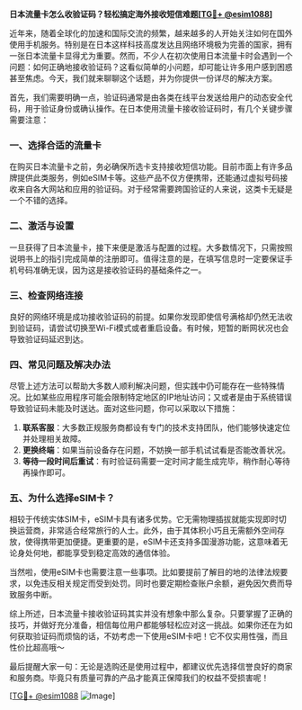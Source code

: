 **日本流量卡怎么收验证码？轻松搞定海外接收短信难题[[TG💪+ @esim1088](https://t.me/s/esim1088)]**

近年来，随着全球化的加速和国际交流的频繁，越来越多的人开始关注如何在国外使用手机服务。特别是在日本这样科技高度发达且网络环境极为完善的国家，拥有一张日本流量卡显得尤为重要。然而，不少人在初次使用日本流量卡时会遇到一个问题：如何正确地接收验证码？这看似简单的小问题，却可能让许多用户感到困惑甚至焦虑。今天，我们就来聊聊这个话题，并为你提供一份详尽的解决方案。

首先，我们需要明确一点，验证码通常是由各类在线平台发送给用户的动态安全代码，用于验证身份或确认操作。在日本使用流量卡接收验证码时，有几个关键步骤需要注意：

### 一、选择合适的流量卡

在购买日本流量卡之前，务必确保所选卡支持接收短信功能。目前市面上有许多品牌提供此类服务，例如eSIM卡等。这些产品不仅方便携带，还能通过虚拟号码接收来自各大网站和应用的验证码。对于经常需要跨国验证的人来说，这类卡无疑是一个不错的选择。

### 二、激活与设置

一旦获得了日本流量卡，接下来便是激活与配置的过程。大多数情况下，只需按照说明书上的指引完成简单的注册即可。值得注意的是，在填写信息时一定要保证手机号码准确无误，因为这是接收验证码的基础条件之一。

### 三、检查网络连接

良好的网络环境是成功接收验证码的前提。如果你发现即使信号满格却仍然无法收到验证码，请尝试切换至Wi-Fi模式或者重启设备。有时候，短暂的断网状况也会导致验证码延迟到达。

### 四、常见问题及解决办法

尽管上述方法可以帮助大多数人顺利解决问题，但实践中仍可能存在一些特殊情况。比如某些应用程序可能会限制特定地区的IP地址访问；又或者是由于系统错误导致验证码未能及时送达。面对这些问题，你可以采取以下措施：

1. **联系客服**：大多数正规服务商都设有专门的技术支持团队，他们能够快速定位并处理相关故障。
2. **更换终端**：如果当前设备存在问题，不妨换一部手机试试看是否能改善状况。
3. **等待一段时间后重试**：有时验证码需要一定时间才能生成完毕，稍作耐心等待再操作即可。

### 五、为什么选择eSIM卡？

相较于传统实体SIM卡，eSIM卡具有诸多优势。它无需物理插拔就能实现即时切换运营商，非常适合经常旅行的人士。此外，由于其体积小巧且无需额外空间存放，使得携带更加便捷。更重要的是，eSIM卡还支持多国漫游功能，这意味着无论身处何地，都能享受到稳定高效的通信体验。

当然啦，使用eSIM卡也需要注意一些事项。比如要提前了解目的地的法律法规要求，以免违反相关规定而受到处罚。同时也要定期检查账户余额，避免因欠费而导致服务中断。

综上所述，日本流量卡接收验证码其实并没有想象中那么复杂。只要掌握了正确的技巧，并做好充分准备，相信每位用户都能够轻松应对这一挑战。如果你还在为如何获取验证码而烦恼的话，不妨考虑一下使用eSIM卡吧！它不仅实用性强，而且性价比超高哦～

最后提醒大家一句：无论是选购还是使用过程中，都建议优先选择信誉良好的商家和服务商。毕竟只有质量可靠的产品才能真正保障我们的权益不受损害呢！

[[TG💪+ @esim1088](https://t.me/s/esim1088) ![Image](https://i.postimg.cc/4NQfJmqS/Snipaste-2025-05-13-00-14-12.png)]